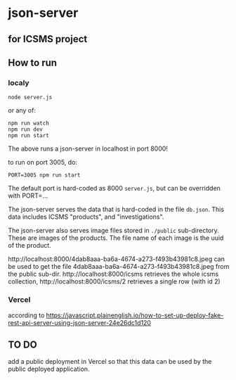 # json-server

## for ICSMS project


## How to run
### localy
```
node server.js
```
or any of:
```
npm run watch
npm run dev
npm run start
```

The above runs a json-server in localhost in port 8000!

to run on port 3005, do:
```
PORT=3005 npm run start
```

The default port is hard-coded as 8000 `server.js`, but can be overridden with PORT=...


The json-server serves the data that is hard-coded in the file `db.json`. This data includes ICSMS "products", and "investigations".

The json-server also serves image files stored in `./public` sub-directory. These are images of the products. The file name of each image is the uuid of the product.

http://localhost:8000/4dab8aaa-ba6a-4674-a273-f493b43981c8.jpeg can be used to get the file 4dab8aaa-ba6a-4674-a273-f493b43981c8.jpeg from the public sub-dir.
http://localhost:8000/icsms retrieves the whole icsms collection, 
http://localhost:8000/icsms/2 retrieves a single row (with id 2)


### Vercel
according to https://javascript.plainenglish.io/how-to-set-up-deploy-fake-rest-api-server-using-json-server-24e26dc1d120


## TO DO
add a public deployment in Vercel so that this data can be used by the public deployed application.
